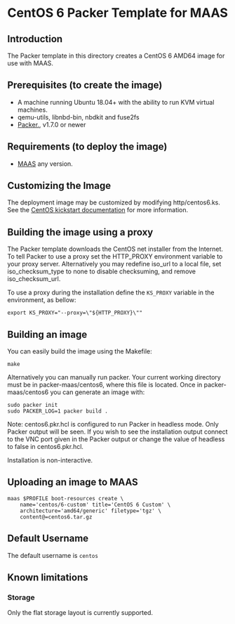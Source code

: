 # CentOS 6 Packer Template for MAAS

## Introduction

The Packer template in this directory creates a CentOS 6 AMD64 image for use with MAAS.

## Prerequisites (to create the image)

* A machine running Ubuntu 18.04+ with the ability to run KVM virtual machines.
* qemu-utils, libnbd-bin, nbdkit and fuse2fs
* [Packer.](https://www.packer.io/intro/getting-started/install.html), v1.7.0 or newer

## Requirements (to deploy the image)

* [MAAS](https://maas.io) any version.

## Customizing the Image

The deployment image may be customized by modifying http/centos6.ks. See the [CentOS kickstart documentation](https://docs.centos.org/en-US/centos/install-guide/Kickstart2/) for more information.

## Building the image using a proxy

The Packer template downloads the CentOS net installer from the Internet.
To tell Packer to use a proxy set the HTTP_PROXY environment variable to
your proxy server. Alternatively you may redefine iso_url to a local file,
set iso_checksum_type to none to disable checksuming, and remove
iso_checksum_url.

To use a proxy during the installation define the `KS_PROXY` variable in the
environment, as bellow:

```shell
export KS_PROXY="--proxy=\"${HTTP_PROXY}\""
```

## Building an image

You can easily build the image using the Makefile:

```shell
make
```

Alternatively you can manually run packer. Your current working directory must
be in packer-maas/centos6, where this file is located. Once in
packer-maas/centos6 you can generate an image with:

```shell
sudo packer init
sudo PACKER_LOG=1 packer build .
```

Note: centos6.pkr.hcl is configured to run Packer in headless mode. Only Packer
output will be seen. If you wish to see the installation output connect to the
VNC port given in the Packer output or change the value of headless to false in
centos6.pkr.hcl.

Installation is non-interactive.

## Uploading an image to MAAS

```shell
maas $PROFILE boot-resources create \
    name='centos/6-custom' title='CentOS 6 Custom' \
    architecture='amd64/generic' filetype='tgz' \
    content@=centos6.tar.gz
```

## Default Username

The default username is ```centos```

## Known limitations

### Storage

Only the flat storage layout is currently supported.

